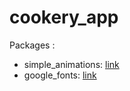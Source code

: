 # cookery_app


Packages :
- simple_animations: [link](https://pub.dev/packages/simple_animations)
- google_fonts: [link](https://pub.dev/packages/google_fonts)
